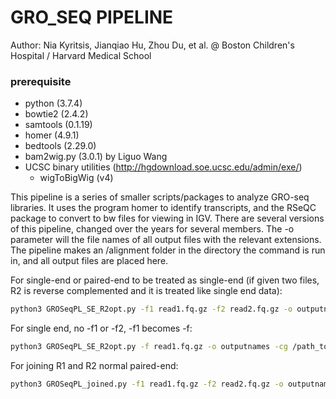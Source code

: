 # GRO_SEQ PIPELINE

Author: Nia Kyritsis, Jianqiao Hu, Zhou Du, et al. @ Boston Children's Hospital / Harvard Medical School


### prerequisite

* python (3.7.4)
* bowtie2 (2.4.2)
* samtools (0.1.19)
* homer (4.9.1)
* bedtools (2.29.0)
* bam2wig.py (3.0.1) by Liguo Wang
* UCSC binary utilities (http://hgdownload.soe.ucsc.edu/admin/exe/)
  * wigToBigWig (v4)


This pipeline is a series of smaller scripts/packages to analyze GRO-seq libraries. It uses the program homer to identify transcripts, and the RSeQC package to convert to bw files for viewing in IGV. There are several versions of this pipeline, changed over the years for several members. The -o parameter will the file names of all output files with the relevant extensions. The pipeline makes an /alignment folder in the directory the command is run in, and all output files are placed here.

For single-end or paired-end to be treated as single-end (if given two files, R2 is reverse complemented and it is treated like single end data):
```bash
python3 GROSeqPL_SE_R2opt.py -f1 read1.fq.gz -f2 read2.fq.gz -o outputnames -cg /path_to_bowtie2files --chromInfo /path_to_chromosomesizes.txt 
```

For single end, no -f1 or -f2, -f1 becomes -f:
```bash
python3 GROSeqPL_SE_R2opt.py -f read1.fq.gz -o outputnames -cg /path_to_bowtie2files --chromInfo /path_to_chromosomesizes.txt
```

For joining R1 and R2 normal paired-end:
```bash
python3 GROSeqPL_joined.py -f1 read1.fq.gz -f2 read2.fq.gz -o outputnames -cg /path_to_bowtie2files --chromInfo /path_to_chromosomesizes.txt
```